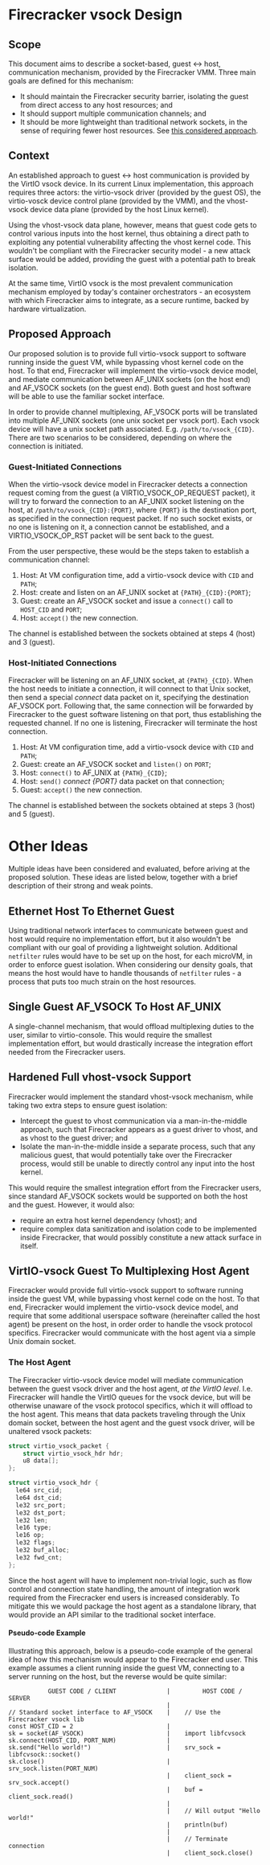 # Firecracker vsock Design

## Scope

This document aims to describe a socket-based, guest ↔ host, communication
mechanism, provided by the Firecracker VMM. Three main goals are defined for
this mechanism:

- It should maintain the Firecracker security barrier, isolating the guest from
  direct access to any host resources; and
- It should support multiple communication channels; and
- It should be more lightweight than traditional network sockets, in the sense
  of requiring fewer host resources. See
  [this considered approach](#ethernet-host-to-ethernet-guest).

## Context

An established approach to guest ↔ host communication is provided by the VirtIO
vsock device. In its current Linux implementation, this approach requires three
actors: the virtio-vsock driver (provided by the guest OS), the virtio-vosck
device control plane (provided by the VMM), and the vhost-vsock device data
plane (provided by the host Linux kernel).

Using the vhost-vsock data plane, however, means that guest code gets to
control various inputs into the host kernel, thus obtaining a direct path to
exploiting any potential vulnerability affecting the vhost kernel code. This
wouldn't be compliant with the Firecracker security model - a new attack
surface would be added, providing the guest with a potential path to break
isolation. 

At the same time, VirtIO vsock is the most prevalent communication mechanism
employed by today's container orchestrators - an ecosystem with which
Firecracker aims to integrate, as a secure runtime, backed by hardware
virtualization.

## Proposed Approach

Our proposed solution is to provide full virtio-vsock support to software
running inside the guest VM, while bypassing vhost kernel code on the host. To
that end, Firecracker will implement the virtio-vsock device model, and mediate
communication between AF_UNIX sockets (on the host end) and AF_VSOCK sockets
(on the guest end). Both guest and host software will be able to use the
familiar socket interface.

In order to provide channel multiplexing, AF_VSOCK ports will be translated
into multiple AF_UNIX sockets (one unix socket per vsock port). Each vsock
device will have a unix socket path associated. E.g. `/path/to/vsock_{CID}`.
There are two scenarios to be considered, depending on where the connection is
initiated.

### Guest-Initiated Connections

When the virtio-vsock device model in Firecracker detects a connection
request coming from the guest (a VIRTIO_VSOCK_OP_REQUEST packet), it will try
to forward the connection to an AF_UNIX socket listening on the host, at
`/path/to/vsock_{CID}:{PORT}`, where `{PORT}` is the destination port, as
specified in the connection request packet. If no such socket exists, or
no one is listening on it, a connection cannot be established, and
a VIRTIO_VSOCK_OP_RST packet will be sent back to the guest.

From the user perspective, these would be the steps taken to establish a
communication channel:

1. Host: At VM configuration time, add a virtio-vsock device with `CID` and
   `PATH`;
2. Host: create and listen on an AF_UNIX socket at `{PATH}_{CID}:{PORT}`;
3. Guest: create an AF_VSOCK socket and issue a `connect()` call to `HOST_CID`
   and `PORT`;
4. Host: `accept()` the new connection.

The channel is established between the sockets obtained at steps 4 (host)
and 3 (guest).

### Host-Initiated Connections

Firecracker will be listening on an AF_UNIX socket, at `{PATH}_{CID}`. When
the host needs to initiate a connection, it will connect to that Unix socket,
then send a special *connect* data packet on it, specifying the destination
AF_VSOCK port. Following that, the same connection will be forwarded by
Firecracker to the guest software listening on that port, thus establishing
the requested channel. If no one is listening, Firecracker will terminate the
host connection.

1. Host: At VM configuration time, add a virtio-vsock device with `CID` and
   `PATH`;
2. Guest: create an AF_VSOCK socket and `listen()` on `PORT`;
3. Host: `connect()` to AF_UNIX at `{PATH}_{CID}`;
4. Host: `send()` *connect {PORT}* data packet on that connection;
5. Guest: `accept()` the new connection.

The channel is established between the sockets obtained at steps 3 (host)
and 5 (guest).

# Other Ideas

Multiple ideas have been considered and evaluated, before ariving at the
proposed solution. These ideas are listed below, together with a brief
description of their strong and weak points.

## Ethernet Host To Ethernet Guest

Using traditional network interfaces to communicate between guest and host
would require no implementation effort, but it also wouldn't be compliant
with our goal of providing a lightweight solution. Additional `netfilter`
rules would have to be set up on the host, for each microVM, in order to
enforce guest isolation. When considering our density goals, that means
the host would have to handle thousands of `netfilter` rules - a process
that puts too much strain on the host resources.

## Single Guest AF_VSOCK To Host AF_UNIX

A single-channel mechanism, that would offload multiplexing duties to the
user, similar to virtio-console. This would require the smallest
implementation effort, but would drastically increase the integration effort
needed from the Firecracker users.

## Hardened Full vhost-vsock Support

Firecracker would implement the standard vhost-vsock mechanism, while taking
two extra steps to ensure guest isolation:

- Intercept the guest to vhost communication via a man-in-the-middle
  approach, such that Firecracker appears as a guest driver to vhost, and as
  vhost to the guest driver; and
- Isolate the man-in-the-middle inside a separate process, such that any
  malicious guest, that would potentially take over the Firecracker process,
  would still be unable to directly control any input into the host kernel.

This would require the smallest integration effort from the Firecracker
users, since standard AF_VSOCK sockets would be supported on both the host
and the guest. However, it would also:

- require an extra host kernel dependency (vhost); and
- require complex data sanitization and isolation code to be implemented
  inside Firecracker, that would possibly constitute a new attack surface
  in itself.

## VirtIO-vsock Guest To Multiplexing Host Agent

Firecracker would provide full virtio-vsock support to software
running inside the guest VM, while bypassing vhost kernel code on the host. To
that end, Firecracker would implement the virtio-vsock device model, and require
that some additional userspace software (hereinafter called the host agent) be
present on the host, in order order to handle the vsock protocol specifics.
Firecracker would communicate with the host agent via a simple Unix domain
socket.

### The Host Agent

The Firecracker virtio-vsock device model will mediate communication between
the guest vsock driver and the host agent, *at the VirtIO level*. I.e.
Firecracker will handle the VirtIO queues for the vsock device, but will be
otherwise unaware of the vsock protocol specifics, which it will offload to the
host agent. This means that data packets traveling through the Unix domain
socket, between the host agent and the guest vsock driver, will be unaltered
vsock packets:

```C
struct virtio_vsock_packet { 
    struct virtio_vsock_hdr hdr; 
    u8 data[]; 
};

struct virtio_vsock_hdr { 
  le64 src_cid; 
  le64 dst_cid; 
  le32 src_port; 
  le32 dst_port; 
  le32 len; 
  le16 type; 
  le16 op; 
  le32 flags; 
  le32 buf_alloc; 
  le32 fwd_cnt; 
};
```

Since the host agent will have to implement non-trivial logic, such as flow
control and connection state handling, the amount of integration work required
from the Firecracker end users is increased considerably. To mitigate this
we would package the host agent as a standalone library, that would provide an API
similar to the traditional socket interface.

#### Pseudo-code Example

Illustrating this approach, below is a pseudo-code example of the general idea of
how this mechanism would appear to the Firecracker end user. This example
assumes a client running inside the guest VM, connecting to a server running on
the host, but the reverse would be quite similar:

```
           GUEST CODE / CLIENT              |         HOST CODE / SERVER
                                            |
// Standard socket interface to AF_VSOCK    |    // Use the Firecracker vsock lib
const HOST_CID = 2                          |
sk = socket(AF_VSOCK)                       |    import libfcvsock
sk.connect(HOST_CID, PORT_NUM)              |
sk.send("Hello world!")                     |    srv_sock = libfcvsock::socket()
sk.close()                                  |    srv_sock.listen(PORT_NUM)
                                            |    client_sock = srv_sock.accept()
                                            |    buf = client_sock.read()
                                            |
                                            |    // Will output "Hello world!"
                                            |    println(buf)
                                            |
                                            |    // Terminate connection
                                            |    client_sock.close()
```
